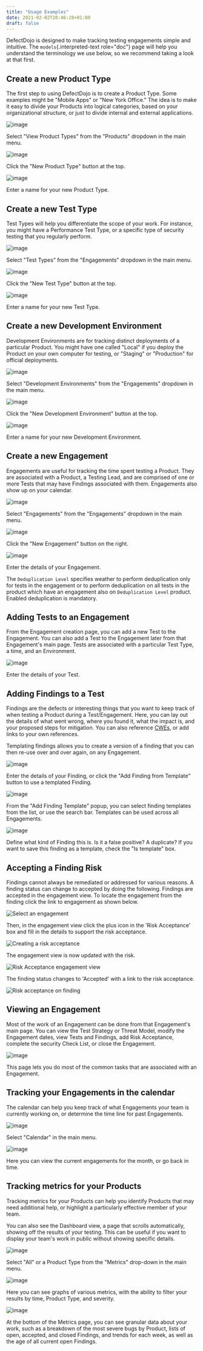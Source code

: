 ```yaml
---
title: "Usage Examples"
date: 2021-02-02T20:46:28+01:00
draft: false
---
```



DefectDojo is designed to make tracking testing engagements simple and
intuitive. The `models`{.interpreted-text role="doc"} page will help you
understand the terminology we use below, so we recommend taking a look
at that first.

Create a new Product Type
-------------------------

The first step to using DefectDojo is to create a Product Type. Some
examples might be \"Mobile Apps\" or \"New York Office.\" The idea is to
make it easy to divide your Products into logical categories, based on
your organizational structure, or just to divide internal and external
applications.

![image](../../images/getting_started_1.png)

Select \"View Product Types\" from the \"Products\" dropdown in the main
menu.

![image](../../images/getting_started_2.png)

Click the \"New Product Type\" button at the top.

![image](../../images/getting_started_3.png)

Enter a name for your new Product Type.

Create a new Test Type
----------------------

Test Types will help you differentiate the scope of your work. For
instance, you might have a Performance Test Type, or a specific type of
security testing that you regularly perform.

![image](../../images/getting_started_4.png)

Select \"Test Types\" from the \"Engagements\" dropdown in the main
menu.

![image](../../images/getting_started_5.png)

Click the \"New Test Type\" button at the top.

![image](../../images/getting_started_6.png)

Enter a name for your new Test Type.

Create a new Development Environment
------------------------------------

Development Environments are for tracking distinct deployments of a
particular Product. You might have one called \"Local\" if you deploy
the Product on your own computer for testing, or \"Staging\" or
\"Production\" for official deployments.

![image](../../images/getting_started_7.png)

Select \"Development Environments\" from the \"Engagements\" dropdown in
the main menu.

![image](../../images/getting_started_8.png)

Click the \"New Development Environment\" button at the top.

![image](../../images/getting_started_9.png)

Enter a name for your new Development Environment.

Create a new Engagement
-----------------------

Engagements are useful for tracking the time spent testing a Product.
They are associated with a Product, a Testing Lead, and are comprised of
one or more Tests that may have Findings associated with them.
Engagements also show up on your calendar.

![image](../../images/getting_started_10.png)

Select \"Engagements\" from the \"Engagements\" dropdown in the main
menu.

![image](../../images/getting_started_11.png)

Click the \"New Engagement\" button on the right.

![image](../../images/getting_started_12.png)

Enter the details of your Engagement.

The `Deduplication Level` specifies weather to perform
deduplication only for tests in the engagement or to perform
deduplication on all tests in the product which have an engagement also
on `Deduplication Level` product. Enabled deduplication is
mandatory.

Adding Tests to an Engagement
-----------------------------

From the Engagement creation page, you can add a new Test to the
Engagement. You can also add a Test to the Engagement later from that
Engagement\'s main page. Tests are associated with a particular Test
Type, a time, and an Environment.

![image](../../images/getting_started_13.png)

Enter the details of your Test.

Adding Findings to a Test
-------------------------

Findings are the defects or interesting things that you want to keep
track of when testing a Product during a Test/Engagement. Here, you can
lay out the details of what went wrong, where you found it, what the
impact is, and your proposed steps for mitigation. You can also
reference [CWEs](http://cwe.mitre.org/), or add links to your own
references.

Templating findings allows you to create a version of a finding that you
can then re-use over and over again, on any Engagement.

![image](../../images/getting_started_14.png)

Enter the details of your Finding, or click the \"Add Finding from
Template\" button to use a templated Finding.

![image](../../images/getting_started_15.png)

From the \"Add Finding Template\" popup, you can select finding
templates from the list, or use the search bar. Templates can be used
across all Engagements.

![image](../../images/getting_started_16.png)

Define what kind of Finding this is. Is it a false positive? A
duplicate? If you want to save this finding as a template, check the
\"Is template\" box.

Accepting a Finding Risk
------------------------

Findings cannot always be remediated or addressed for various reasons. A
finding status can change to accepted by doing the following. Findings
are accepted in the engagement view. To locate the engagement from the
finding click the link to engagement as shown below.

![Select an engagement](../../images/select_engagement.png)

Then, in the engagement view click the plus icon in the \'Risk
Acceptance\' box and fill in the details to support the risk acceptance.

![Creating a risk acceptance](../../images/risk_exception.png)

The engagement view is now updated with the risk.

![Risk Acceptance engagement view](../../images/engagement_risk_acceptance.png)

The finding status changes to \'Accepted\' with a link to the risk
acceptance.

![Risk acceptance on finding](../../images/finding_accepted.png)

Viewing an Engagement
---------------------

Most of the work of an Engagement can be done from that Engagement\'s
main page. You can view the Test Strategy or Threat Model, modify the
Engagement dates, view Tests and Findings, add Risk Acceptance, complete
the security Check List, or close the Engagement.

![image](../../images/getting_started_17.png)

This page lets you do most of the common tasks that are associated with
an Engagement.

Tracking your Engagements in the calendar
-----------------------------------------

The calendar can help you keep track of what Engagements your team is
currently working on, or determine the time line for past Engagements.

![image](../../images/getting_started_18.png)

Select \"Calendar\" in the main menu.

![image](../../images/getting_started_19.png)

Here you can view the current engagements for the month, or go back in
time.

Tracking metrics for your Products
----------------------------------

Tracking metrics for your Products can help you identify Products that
may need additional help, or highlight a particularly effective member
of your team.

You can also see the Dashboard view, a page that scrolls automatically,
showing off the results of your testing. This can be useful if you want
to display your team\'s work in public without showing specific details.

![image](../../images/getting_started_20.png)

Select \"All\" or a Product Type from the \"Metrics\" drop-down in the
main menu.

![image](../../images/getting_started_21.png)

Here you can see graphs of various metrics, with the ability to filter
your results by time, Product Type, and severity.

![image](../../images/getting_started_22.png)

At the bottom of the Metrics page, you can see granular data about your
work, such as a breakdown of the most severe bugs by Product, lists of
open, accepted, and closed Findings, and trends for each week, as well
as the age of all current open Findings.
